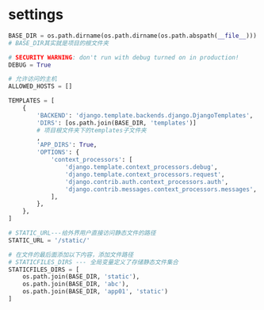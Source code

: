 <!-- settings.md --- 
;; 
;; Description: 
;; Author: Hongyi Wu(吴鸿毅)
;; Email: wuhongyi@qq.com 
;; Created: 一 5月 13 09:46:49 2019 (+0800)
;; Last-Updated: 一 5月 13 12:56:10 2019 (+0800)
;;           By: Hongyi Wu(吴鸿毅)
;;     Update #: 2
;; URL: http://wuhongyi.cn -->

# settings

```python
BASE_DIR = os.path.dirname(os.path.dirname(os.path.abspath(__file__)))
# BASE_DIR其实就是项目的根文件夹
```


```python
# SECURITY WARNING: don't run with debug turned on in production!
DEBUG = True
```

```python
# 允许访问的主机
ALLOWED_HOSTS = []
```


```python
TEMPLATES = [
    {
        'BACKEND': 'django.template.backends.django.DjangoTemplates',
        'DIRS': [os.path.join(BASE_DIR, 'templates')]
        # 项目根文件夹下的templates子文件夹
        ,
        'APP_DIRS': True,
        'OPTIONS': {
            'context_processors': [
                'django.template.context_processors.debug',
                'django.template.context_processors.request',
                'django.contrib.auth.context_processors.auth',
                'django.contrib.messages.context_processors.messages',
            ],
        },
    },
]
```


```python
# STATIC_URL---给外界用户直接访问静态文件的路径
STATIC_URL = '/static/'
```



```python
# 在文件的最后面添加以下内容，添加文件路径
# STATICFILES_DIRS --- 全局变量定义了存储静态文件集合
STATICFILES_DIRS = [
    os.path.join(BASE_DIR, 'static'),
    os.path.join(BASE_DIR, 'abc'),
    os.path.join(BASE_DIR, 'app01', 'static')
]
```




<!-- settings.md ends here -->

